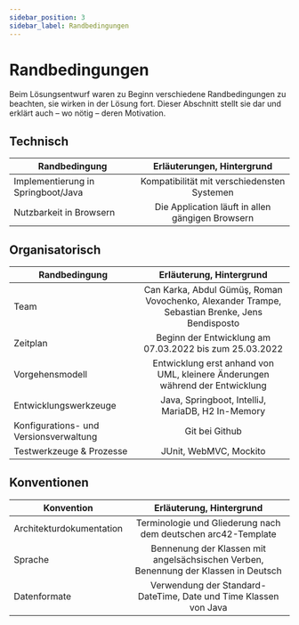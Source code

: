 ```yaml
---
sidebar_position: 3
sidebar_label: Randbedingungen
---
```


# Randbedingungen

Beim Lösungsentwurf waren zu Beginn verschiedene Randbedingungen zu beachten, sie wirken in der Lösung fort. Dieser Abschnitt stellt sie dar und erklärt auch – wo nötig – deren Motivation.

## Technisch
|Randbedingung|Erläuterungen, Hintergrund|
|--------------|:-----:|
|Implementierung in Springboot/Java|Kompatibilität mit verschiedensten Systemen|
|Nutzbarkeit in Browsern|Die Application läuft in allen gängigen Browsern|

## Organisatorisch
|Randbedingung|Erläuterung, Hintergrund|
|--------------|:-----:|
|Team|Can Karka, Abdul Gümüş, Roman Vovochenko, Alexander Trampe, Sebastian Brenke, Jens Bendisposto|
|Zeitplan|Beginn der Entwicklung am 07.03.2022 bis zum 25.03.2022|
|Vorgehensmodell|Entwicklung erst anhand von UML, kleinere Änderungen während der Entwicklung|
|Entwicklungswerkzeuge|Java, Springboot, IntelliJ, MariaDB, H2 In-Memory|
|Konfigurations- und Versionsverwaltung|Git bei Github|
|Testwerkzeuge & Prozesse|JUnit, WebMVC, Mockito|

## Konventionen

|Konvention|Erläuterung, Hintergrund|
|--------------|:-----:|
|Architekturdokumentation|	Terminologie und Gliederung nach dem deutschen arc42-Template|
|Sprache|Bennenung der Klassen mit angelsächsischen Verben, Benennung der Klassen in Deutsch|
|Datenformate|Verwendung der Standard-DateTime, Date und Time Klassen von Java|